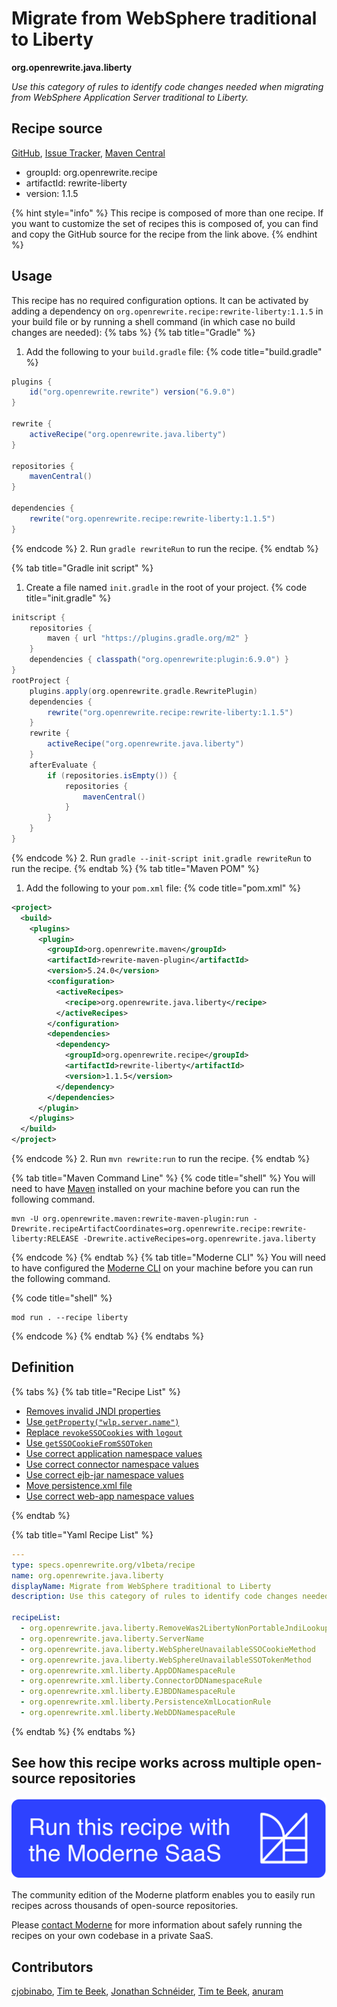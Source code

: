 # Migrate from WebSphere traditional to Liberty

**org.openrewrite.java.liberty**

_Use this category of rules to identify code changes needed when migrating  from WebSphere Application Server traditional to Liberty._

## Recipe source

[GitHub](https://github.com/openrewrite/rewrite-liberty/blob/main/src/main/resources/META-INF/rewrite/was-to-liberty.yml), [Issue Tracker](https://github.com/openrewrite/rewrite-liberty/issues), [Maven Central](https://central.sonatype.com/artifact/org.openrewrite.recipe/rewrite-liberty/1.1.5/jar)

* groupId: org.openrewrite.recipe
* artifactId: rewrite-liberty
* version: 1.1.5

{% hint style="info" %}
This recipe is composed of more than one recipe. If you want to customize the set of recipes this is composed of, you can find and copy the GitHub source for the recipe from the link above.
{% endhint %}

## Usage

This recipe has no required configuration options. It can be activated by adding a dependency on `org.openrewrite.recipe:rewrite-liberty:1.1.5` in your build file or by running a shell command (in which case no build changes are needed): 
{% tabs %}
{% tab title="Gradle" %}
1. Add the following to your `build.gradle` file:
{% code title="build.gradle" %}
```groovy
plugins {
    id("org.openrewrite.rewrite") version("6.9.0")
}

rewrite {
    activeRecipe("org.openrewrite.java.liberty")
}

repositories {
    mavenCentral()
}

dependencies {
    rewrite("org.openrewrite.recipe:rewrite-liberty:1.1.5")
}
```
{% endcode %}
2. Run `gradle rewriteRun` to run the recipe.
{% endtab %}

{% tab title="Gradle init script" %}
1. Create a file named `init.gradle` in the root of your project.
{% code title="init.gradle" %}
```groovy
initscript {
    repositories {
        maven { url "https://plugins.gradle.org/m2" }
    }
    dependencies { classpath("org.openrewrite:plugin:6.9.0") }
}
rootProject {
    plugins.apply(org.openrewrite.gradle.RewritePlugin)
    dependencies {
        rewrite("org.openrewrite.recipe:rewrite-liberty:1.1.5")
    }
    rewrite {
        activeRecipe("org.openrewrite.java.liberty")
    }
    afterEvaluate {
        if (repositories.isEmpty()) {
            repositories {
                mavenCentral()
            }
        }
    }
}
```
{% endcode %}
2. Run `gradle --init-script init.gradle rewriteRun` to run the recipe.
{% endtab %}
{% tab title="Maven POM" %}
1. Add the following to your `pom.xml` file:
{% code title="pom.xml" %}
```xml
<project>
  <build>
    <plugins>
      <plugin>
        <groupId>org.openrewrite.maven</groupId>
        <artifactId>rewrite-maven-plugin</artifactId>
        <version>5.24.0</version>
        <configuration>
          <activeRecipes>
            <recipe>org.openrewrite.java.liberty</recipe>
          </activeRecipes>
        </configuration>
        <dependencies>
          <dependency>
            <groupId>org.openrewrite.recipe</groupId>
            <artifactId>rewrite-liberty</artifactId>
            <version>1.1.5</version>
          </dependency>
        </dependencies>
      </plugin>
    </plugins>
  </build>
</project>
```
{% endcode %}
2. Run `mvn rewrite:run` to run the recipe.
{% endtab %}

{% tab title="Maven Command Line" %}
{% code title="shell" %}
You will need to have [Maven](https://maven.apache.org/download.cgi) installed on your machine before you can run the following command.

```shell
mvn -U org.openrewrite.maven:rewrite-maven-plugin:run -Drewrite.recipeArtifactCoordinates=org.openrewrite.recipe:rewrite-liberty:RELEASE -Drewrite.activeRecipes=org.openrewrite.java.liberty
```
{% endcode %}
{% endtab %}
{% tab title="Moderne CLI" %}
You will need to have configured the [Moderne CLI](https://docs.moderne.io/moderne-cli/cli-intro) on your machine before you can run the following command.

{% code title="shell" %}
```shell
mod run . --recipe liberty
```
{% endcode %}
{% endtab %}
{% endtabs %}

## Definition

{% tabs %}
{% tab title="Recipe List" %}
* [Removes invalid JNDI properties](../java/liberty/removewas2libertynonportablejndilookup.md)
* [Use `getProperty("wlp.server.name")`](../java/liberty/servername.md)
* [Replace `revokeSSOCookies` with `logout`](../java/liberty/websphereunavailablessocookiemethod.md)
* [Use `getSSOCookieFromSSOToken`](../java/liberty/websphereunavailablessotokenmethod.md)
* [Use correct application namespace values](../xml/liberty/appddnamespacerule.md)
* [Use correct connector namespace values](../xml/liberty/connectorddnamespacerule.md)
* [Use correct ejb-jar namespace values](../xml/liberty/ejbddnamespacerule.md)
* [Move persistence.xml file](../xml/liberty/persistencexmllocationrule.md)
* [Use correct web-app namespace values](../xml/liberty/webddnamespacerule.md)

{% endtab %}

{% tab title="Yaml Recipe List" %}
```yaml
---
type: specs.openrewrite.org/v1beta/recipe
name: org.openrewrite.java.liberty
displayName: Migrate from WebSphere traditional to Liberty
description: Use this category of rules to identify code changes needed when migrating  from WebSphere Application Server traditional to Liberty.

recipeList:
  - org.openrewrite.java.liberty.RemoveWas2LibertyNonPortableJndiLookup
  - org.openrewrite.java.liberty.ServerName
  - org.openrewrite.java.liberty.WebSphereUnavailableSSOCookieMethod
  - org.openrewrite.java.liberty.WebSphereUnavailableSSOTokenMethod
  - org.openrewrite.xml.liberty.AppDDNamespaceRule
  - org.openrewrite.xml.liberty.ConnectorDDNamespaceRule
  - org.openrewrite.xml.liberty.EJBDDNamespaceRule
  - org.openrewrite.xml.liberty.PersistenceXmlLocationRule
  - org.openrewrite.xml.liberty.WebDDNamespaceRule

```
{% endtab %}
{% endtabs %}

## See how this recipe works across multiple open-source repositories

[![Moderne Link Image](/.gitbook/assets/ModerneRecipeButton.png)](https://app.moderne.io/recipes/org.openrewrite.java.liberty)

The community edition of the Moderne platform enables you to easily run recipes across thousands of open-source repositories.

Please [contact Moderne](https://moderne.io/product) for more information about safely running the recipes on your own codebase in a private SaaS.

## Contributors
[cjobinabo](mailto:chukaobinabo@gmail.com), [Tim te Beek](mailto:tim@moderne.io), [Jonathan Schnéider](mailto:jkschneider@gmail.com), [Tim te Beek](mailto:timtebeek@gmail.com), [anuram](mailto:ranuradh@us.ibm.com)
